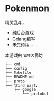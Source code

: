 # Pokenmon

精灵乱斗，

- 纯后台游戏
- Golang编写
- 未完待续.......

本游戏由 `狐狸犬`赞助

```
├── cmd
├── config
├── Makefile
├── README.md
├── proto
└── third_party
    ├── google
        └── protobuf
```
